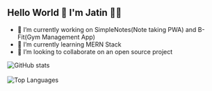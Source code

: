 ## Hello World 👋 I'm Jatin :man_technologist:


- 🔭 I’m currently working on SimpleNotes(Note taking PWA) and B-Fit(Gym Management App)
- 🌱 I’m currently learning MERN Stack
- 👯 I’m looking to collaborate on an open source project

![GitHub stats](https://github-readme-stats.vercel.app/api?username=jatinvats636&theme=blue-green&show_icons=true&hide=issues,contribs&count_private=true)
<br><br>
![Top Languages](https://github-readme-stats.vercel.app/api/top-langs/?username=jatinvats636&theme=blue-green&layout=compact&langs_count=4)
<!--
- 🤔 I’m looking for help with 
- 💬 Ask me about ...
- 📫 How to reach me: ...
- 😄 Pronouns: ...
- ⚡ Fun fact: ...
-->
